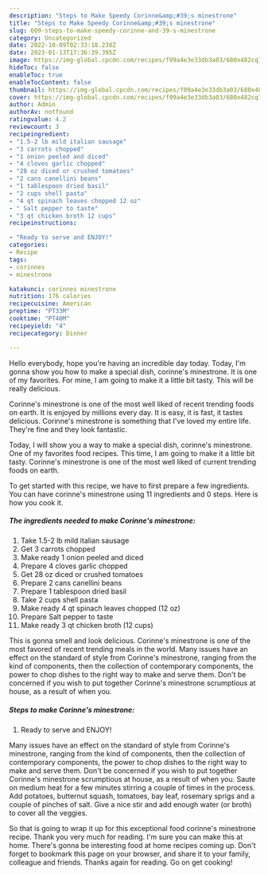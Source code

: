 ```yaml
---
description: "Steps to Make Speedy Corinne&amp;#39;s minestrone"
title: "Steps to Make Speedy Corinne&amp;#39;s minestrone"
slug: 609-steps-to-make-speedy-corinne-and-39-s-minestrone
category: Uncategorized
date: 2022-10-09T02:33:18.238Z
date: 2023-01-13T17:36:39.395Z
image: https://img-global.cpcdn.com/recipes/f09a4e3e33db3a03/680x482cq70/corinnes-minestrone-recipe-main-photo.jpg
hideToc: false
enableToc: true
enableTocContent: false
thumbnail: https://img-global.cpcdn.com/recipes/f09a4e3e33db3a03/680x482cq70/corinnes-minestrone-recipe-main-photo.jpg
cover: https://img-global.cpcdn.com/recipes/f09a4e3e33db3a03/680x482cq70/corinnes-minestrone-recipe-main-photo.jpg
author: Admin
authorAv: notfound
ratingvalue: 4.2
reviewcount: 3
recipeingredient:
- "1.5-2 lb mild italian sausage"
- "3 carrots chopped"
- "1 onion peeled and diced"
- "4 cloves garlic chopped"
- "28 oz diced or crushed tomatoes"
- "2 cans canellini beans"
- "1 tablespoon dried basil"
- "2 cups shell pasta"
- "4 qt spinach leaves chopped 12 oz"
- " Salt pepper to taste"
- "3 qt chicken broth 12 cups"
recipeinstructions:

- "Ready to serve and ENJOY!"
categories:
- Recipe
tags:
- corinnes
- minestrone

katakunci: corinnes minestrone 
nutrition: 176 calories
recipecuisine: American
preptime: "PT33M"
cooktime: "PT40M"
recipeyield: "4"
recipecategory: Dinner

---
```



Hello everybody, hope you're having an incredible day today. Today, I'm gonna show you how to make a special dish, corinne&#39;s minestrone. It is one of my favorites. For mine, I am going to make it a little bit tasty. This will be really delicious.

Corinne&#39;s minestrone is one of the most well liked of recent trending foods on earth. It is enjoyed by millions every day. It is easy, it is fast, it tastes delicious. Corinne&#39;s minestrone is something that I've loved my entire life. They're fine and they look fantastic.

Today, I will show you a way to make a special dish, corinne&#39;s minestrone. One of my favorites food recipes. This time, I am going to make it a little bit tasty. Corinne&#39;s minestrone is one of the most well liked of current trending foods on earth.


To get started with this recipe, we have to first prepare a few ingredients. You can have corinne&#39;s minestrone using 11 ingredients and 0 steps. Here is how you cook it.

<!--inarticleads1-->

##### The ingredients needed to make Corinne&#39;s minestrone:

1. Take 1.5-2 lb mild italian sausage
1. Get 3 carrots chopped
1. Make ready 1 onion peeled and diced
1. Prepare 4 cloves garlic chopped
1. Get 28 oz diced or crushed tomatoes
1. Prepare 2 cans canellini beans
1. Prepare 1 tablespoon dried basil
1. Take 2 cups shell pasta
1. Make ready 4 qt spinach leaves chopped (12 oz)
1. Prepare  Salt pepper to taste
1. Make ready 3 qt chicken broth (12 cups)


This is gonna smell and look delicious. Corinne&#39;s minestrone is one of the most favored of recent trending meals in the world. Many issues have an effect on the standard of style from Corinne&#39;s minestrone, ranging from the kind of components, then the collection of contemporary components, the power to chop dishes to the right way to make and serve them. Don&#39;t be concerned if you wish to put together Corinne&#39;s minestrone scrumptious at house, as a result of when you. 

<!--inarticleads2-->

##### Steps to make Corinne&#39;s minestrone:


1. Ready to serve and ENJOY!

Many issues have an effect on the standard of style from Corinne&#39;s minestrone, ranging from the kind of components, then the collection of contemporary components, the power to chop dishes to the right way to make and serve them. Don&#39;t be concerned if you wish to put together Corinne&#39;s minestrone scrumptious at house, as a result of when you. Saute on medium heat for a few minutes stirring a couple of times in the process. Add potatoes, butternut squash, tomatoes, bay leaf, rosemary sprigs and a couple of pinches of salt. Give a nice stir and add enough water (or broth) to cover all the veggies. 

So that is going to wrap it up for this exceptional food corinne&#39;s minestrone recipe. Thank you very much for reading. I'm sure you can make this at home. There's gonna be interesting food at home recipes coming up. Don't forget to bookmark this page on your browser, and share it to your family, colleague and friends. Thanks again for reading. Go on get cooking!
